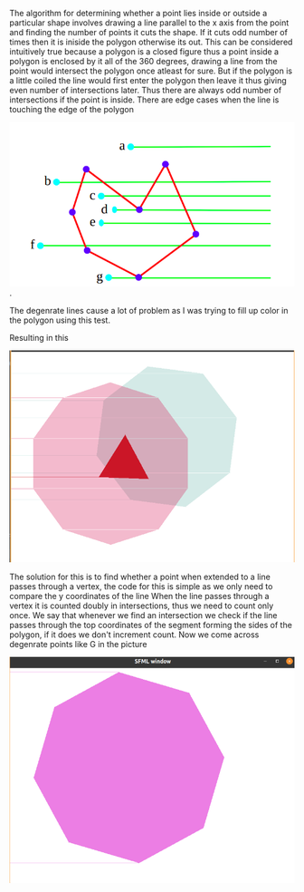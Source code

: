 The algorithm for determining whether a point lies inside or outside a particular shape involves drawing a line 
parallel to the x axis from the point and finding the number of points it cuts the shape. If it cuts odd number of times then
it is iniside the polygon otherwise its out. This can be considered intuitively true because a polygon is a closed figure thus a point inside a 
polygon is enclosed by it all of the 360 degrees, drawing a line from the point would intersect the polygon once atleast for sure. But if the polygon
is a little coiled the line would first enter the polygon then leave it thus giving even number of intersections later. Thus there are always odd number
of intersections if the point is inside. There are edge cases when the line is touching the edge of the polygon

![Point G is degenrate](../Imgs/Degenracy_eg.png).

The degenrate lines cause a lot of problem as I was trying to fill up color in the polygon using this test.

Resulting in this

![Coloring with degenracy](../Imgs/filled_shapes_with_problems.png)


The solution for this is to find whether a point when extended to a line passes through a vertex, the code for this is simple as we only need to compare the y coordinates of the line
When the line passes through a vertex it is counted doubly in intersections, thus we need to count only once. We say that whenever we find an intersection we check if the line passes through
the top coordinates of the segment forming the sides of the polygon, if it does we don't increment count. Now we come across degenrate points like G in the picture

![Degenrate Points](../Imgs/Degenrate_pts.png)